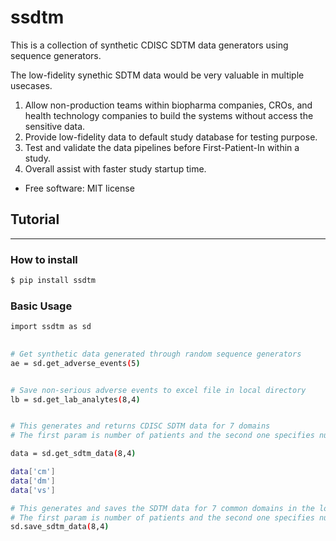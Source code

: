 # ssdtm 

This is a collection of synthetic CDISC SDTM data generators using sequence generators. 

The low-fidelity synethic SDTM data would be very valuable in multiple usecases.

1. Allow non-production teams within biopharma companies, CROs, and health technology companies to build the systems without access the sensitive data.
2. Provide low-fidelity data to default study database for testing purpose.
3. Test and validate the data pipelines before First-Patient-In within a study.
4. Overall assist with faster study startup time.


* Free software: MIT license


## Tutorial
--------


### How to install

```sh
$ pip install ssdtm
```

### Basic Usage

```sh
import ssdtm as sd

	
# Get synthetic data generated through random sequence generators
ae = sd.get_adverse_events(5)


# Save non-serious adverse events to excel file in local directory
lb = sd.get_lab_analytes(8,4)


# This generates and returns CDISC SDTM data for 7 domains
# The first param is number of patients and the second one specifies number of visits

data = sd.get_sdtm_data(8,4)

data['cm']
data['dm']
data['vs']

# This generates and saves the SDTM data for 7 common domains in the local directory
# The first param is number of patients and the second one specifies number of visits
sd.save_sdtm_data(8,4)

```
